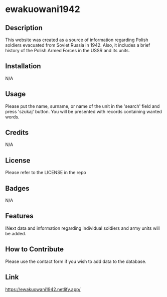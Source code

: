 # ewakuowani1942


## Description

This website was created as a source of information regarding  Polish soldiers evacuated from Soviet Russia in 1942. Also, it includes a brief history of the Polish Armed Forces in the USSR and its units. 


## Installation

N/A

## Usage

Please put the name, surname, or name of the unit in the 'search' field and press 'szukaj' button. You will be presented with records containing wanted words.


## Credits

N/A

## License

Please refer to the LICENSE in the repo

## Badges

N/A

## Features

INext data and information regarding individual soldiers and army units will be added.

## How to Contribute

Please use the contact form if you wish to add data to the database.

## Link
https://ewakuowani1942.netlify.app/
